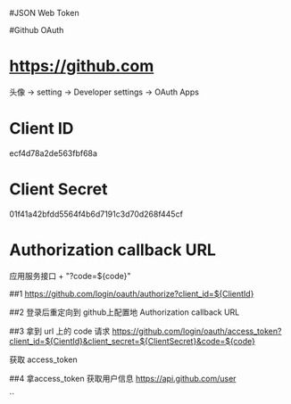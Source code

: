 #JSON Web Token


#Github OAuth

# https://github.com
头像 -> setting -> Developer settings -> OAuth Apps

# Client ID
ecf4d78a2de563fbf68a

# Client Secret
01f41a42bfdd5564f4b6d7191c3d70d268f445cf

# Authorization callback URL
应用服务接口 + "?code=${code}"


##1
https://github.com/login/oauth/authorize?client_id=${ClientId}

##2
登录后重定向到 github上配置地 Authorization callback URL

##3
拿到 url 上的 code
请求 https://github.com/login/oauth/access_token?client_id=${CientId}&client_secret=${ClientSecret}&code=${code}

获取 access_token

##4
拿access_token 获取用户信息
https://api.github.com/user

``
